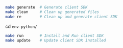 ```bash
make generate  # Generate client SDK
make clean     # Clean up generated files
make re        # Clean up and generate client SDK
```

cd `env-python/`
```bash
make run       # Install and Run client SDK
make update    # Update client SDK installed
```
